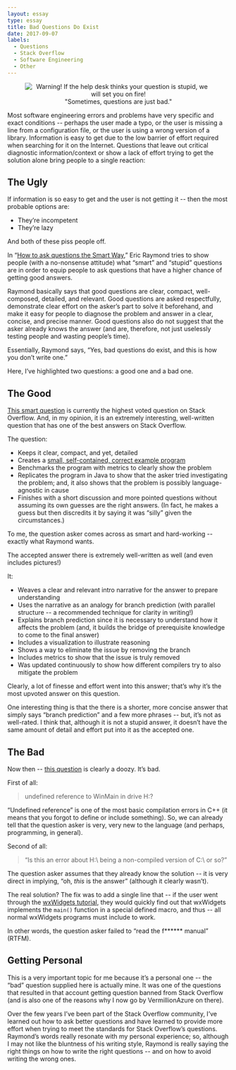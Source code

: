 ```yaml
---
layout: essay
type: essay
title: Bad Questions Do Exist
date: 2017-09-07
labels:
  - Questions
  - Stack Overflow
  - Software Engineering
  - Other
---
```


<center><figure>
    <img
        src="https://c2.staticflickr.com/4/3091/2711755476_8975dd43ea.jpg"
        alt="Warning! If the help desk thinks your question is stupid, we will set you on fire!">
    <figcaption>"Sometimes, questions are just bad."</figcaption>
</figure> </center>


Most software engineering errors and problems have very specific and exact
conditions -- perhaps the user made a typo, or the user is missing a line from
a configuration file, or the user is using a wrong version of a library.
Information is easy to get due to the low barrier of effort required when
searching for it on the Internet. Questions that leave out critical diagnostic
information/context or show a lack of effort trying to get the solution alone
bring people to a single reaction:

## The Ugly

If information is so easy to get and the user is not getting it -- then the
most probable options are:

 - They’re incompetent
 - They’re lazy

And both of these piss people off.

In “[How to ask questions the Smart 
Way](http://www.catb.org/esr/faqs/smart-questions.html),” Eric Raymond tries to
show people (with a no-nonsense attitude) what “smart” and “stupid” questions
are in order to equip people to ask questions that have a higher chance of
getting good answers.

Raymond basically says that good questions are clear, compact, well-composed,
detailed, and relevant. Good questions are asked respectfully, demonstrate clear
effort on the asker’s part to solve it beforehand, and make it easy for people
to diagnose the problem and answer in a clear, concise, and precise manner. Good
questions also do not suggest that the asker already knows the answer (and are,
therefore, not just uselessly testing people and wasting people’s time).

Essentially, Raymond says, “Yes, bad questions do exist, and this is how you
don’t write one.”

Here, I’ve highlighted two questions: a good one and a bad one.

## The Good

[This smart 
question](https://stackoverflow.com/questions/11227809/why-is-it-faster-to-process-a-sorted-array-than-an-unsorted-array)
is currently the highest voted question on Stack Overflow.  And, in my opinion,
it is an extremely interesting, well-written question that has
one of the best answers on Stack Overflow.

The question:
- Keeps it clear, compact, and yet, detailed
- Creates a [small, self-contained,
correct example program](http://sscce.org/)
- Benchmarks the program with metrics
to clearly show the problem
- Replicates the program in Java to show that the asker tried
investigating the problem; and, it also shows that the problem is possibly
language-agnostic in cause
- Finishes with a short discussion and more pointed questions
without assuming its own guesses are the right answers. (In fact, he makes
a guess but then discredits it by saying it was “silly” given the
circumstances.)

To me, the question asker comes across as smart and hard-working -- exactly what
Raymond wants.

The accepted answer there is extremely well-written as well (and even includes
pictures!)

It:
- Weaves a clear and relevant intro narrative for the answer to prepare
understanding
- Uses the narrative as an analogy for branch prediction (with
parallel structure -- a recommended technique for clarity in writing!)
- Explains branch prediction since it is necessary to understand how it
affects the problem (and, it builds the bridge of prerequisite knowledge to 
come to the final answer)
- Includes a visualization to illustrate reasoning
- Shows a way to eliminate the issue by removing the branch
- Includes metrics to show that the issue is truly removed
- Was updated continuously to show how different
compilers try to also mitigate the problem

Clearly, a lot of finesse and effort went into this answer;
that’s why it’s the most upvoted answer on this question.

One interesting thing is that the there is a shorter, more concise answer that
simply says “branch prediction” and a few more phrases -- but, it’s not as
well-rated. I think that, although it is not a stupid answer, it doesn’t have
the same amount of detail and effort put into it as the accepted one.

## The Bad

Now then -- [this
question](https://stackoverflow.com/questions/21864038/c-wxwidgets-tdm-gcc-compiler-undefined-reference-to-winmain-in-drive-h)
is clearly a doozy. It’s bad.

First of all:

> undefined reference to WinMain in drive H:\?

“Undefined reference” is one of the most basic compilation errors in C++ (it
means that you forgot to define or include something). So, we can already tell
that the question asker is very, very new to the language (and perhaps,
programming, in general).

Second of all:

> “Is this an error about H:\ being a non-compiled version of C:\ or so?”

The question asker assumes that they already know the solution -- it is very
direct in implying, “oh, *this* is the answer” (although it clearly wasn’t).

The real solution? The fix was to add a single line that -- if the user went
through the [wxWidgets
tutorial](http://docs.wxwidgets.org/3.1/overview_helloworld.html), they would
quickly find out that wxWidgets implements the `main()` function in a special
defined macro, and thus -- all normal wxWidgets programs must include to work.

In other words, the question asker failed to
“read the f\*\*\*\*\*\* manual” (RTFM).

## Getting Personal

This is a very important topic for me because it’s a personal one -- the “bad”
question supplied here is actually mine. It was one of the questions that
resulted in that account getting question banned from Stack Overflow (and is also
one of the reasons why I now go by VermillionAzure on there).

Over the few years I’ve been part of the Stack Overflow community, I’ve
learned out how to ask better questions and have learned to provide more effort
when trying to meet the standards for Stack Overflow’s questions. Raymond’s
words really resonate with my personal experience; so, although I may not like
the bluntness of his writing style, Raymond is really saying the right things
on how to write the right questions -- and on how to avoid writing the wrong ones.


